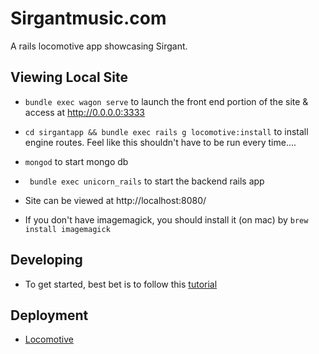 # Sirgantmusic.com
A rails locomotive app showcasing Sirgant.

## Viewing Local Site
* ```bundle exec wagon serve``` to launch the front end portion of the site & access at http://0.0.0.0:3333
* ```cd sirgantapp && bundle exec rails g locomotive:install``` to install engine routes. Feel like this shouldn't have to be run every time....
* ```mongod``` to start mongo db
* ``` bundle exec unicorn_rails``` to start the backend rails app
* Site can be viewed at http://localhost:8080/

* If you don't have imagemagick, you should install it (on mac) by ```brew install imagemagick```

## Developing
* To get started, best bet is to follow this [tutorial](http://doc.locomotivecms.com/get-started/create-your-first-site)

## Deployment
* [Locomotive](http://doc.locomotivecms.com/get-started/deployment)

